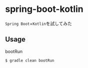# spring-boot-kotlin

`Spring Boot`+`Kotlin`を試してみた

## Usage

bootRun

```sh
$ gradle clean bootRun
```
